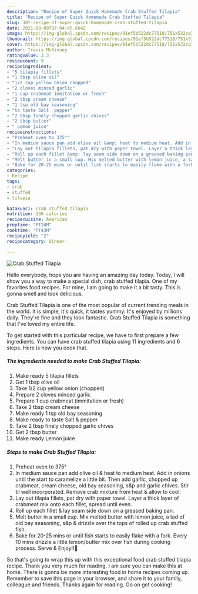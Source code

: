 ```yaml
---
description: "Recipe of Super Quick Homemade Crab Stuffed Tilapia"
title: "Recipe of Super Quick Homemade Crab Stuffed Tilapia"
slug: 307-recipe-of-super-quick-homemade-crab-stuffed-tilapia
date: 2021-08-09T07:04:45.664Z
image: https://img-global.cpcdn.com/recipes/91ef5b522dc77518/751x532cq70/crab-stuffed-tilapia-recipe-main-photo.jpg
thumbnail: https://img-global.cpcdn.com/recipes/91ef5b522dc77518/751x532cq70/crab-stuffed-tilapia-recipe-main-photo.jpg
cover: https://img-global.cpcdn.com/recipes/91ef5b522dc77518/751x532cq70/crab-stuffed-tilapia-recipe-main-photo.jpg
author: Travis McKinney
ratingvalue: 3.3
reviewcount: 9
recipeingredient:
- "5 tilapia fillets"
- "1 tbsp olive oil"
- "1/2 cup yellow onion chopped"
- "2 cloves minced garlic"
- "1 cup crabmeat immitation or fresh"
- "2 tbsp cream cheese"
- "1 tsp old bay seasoning"
- "to taste Salt  pepper"
- "2 tbsp finely chopped garlic chives"
- "2 tbsp butter"
- " Lemon juice"
recipeinstructions:
- "Preheat oven to 375°"
- "In medium sauce pan add olive oil &amp; heat to medium heat. Add in onions until the start to caramelize a little bit. Then add garlic, chopped up crabmeat, cream cheese, old bay seasoning, s&amp;p and garlic chives. Stir til well incorporated. Remove crab mixture from heat &amp; allow to cool."
- "Lay out tilapia fillets, pat dry with paper towel. Layer a thick layer of crabmeat mix onto each fillet, spread until even."
- "Roll up each fillet &amp; lay seam side down on a greased baking pan."
- "Melt butter in a small cup. Mix melted butter with lemon juice, a tad of old bay seasoning, s&amp;p &amp; drizzle over the tops of rolled up crab stuffed fish."
- "Bake for 20-25 mins or until fish starts to easily flake with a fork. Every 10 mins drizzle a little lemon/butter mix over fish during cooking process. Serve &amp; Enjoy!!🍣"
categories:
- Recipe
tags:
- crab
- stuffed
- tilapia

katakunci: crab stuffed tilapia 
nutrition: 136 calories
recipecuisine: American
preptime: "PT24M"
cooktime: "PT43M"
recipeyield: "2"
recipecategory: Dinner

---
```



![Crab Stuffed Tilapia](https://img-global.cpcdn.com/recipes/91ef5b522dc77518/751x532cq70/crab-stuffed-tilapia-recipe-main-photo.jpg)

Hello everybody, hope you are having an amazing day today. Today, I will show you a way to make a special dish, crab stuffed tilapia. One of my favorites food recipes. For mine, I am going to make it a bit tasty. This is gonna smell and look delicious.

Crab Stuffed Tilapia is one of the most popular of current trending meals in the world. It is simple, it's quick, it tastes yummy. It's enjoyed by millions daily. They're fine and they look fantastic. Crab Stuffed Tilapia is something that I've loved my entire life.




To get started with this particular recipe, we have to first prepare a few ingredients. You can have crab stuffed tilapia using 11 ingredients and 6 steps. Here is how you cook that.

<!--inarticleads1-->

##### The ingredients needed to make Crab Stuffed Tilapia:

1. Make ready 5 tilapia fillets
1. Get 1 tbsp olive oil
1. Take 1/2 cup yellow onion (chopped)
1. Prepare 2 cloves minced garlic
1. Prepare 1 cup crabmeat (immitation or fresh)
1. Take 2 tbsp cream cheese
1. Make ready 1 tsp old bay seasoning
1. Make ready to taste Salt &amp; pepper
1. Take 2 tbsp finely chopped garlic chives
1. Get 2 tbsp butter
1. Make ready  Lemon juice




<!--inarticleads2-->

##### Steps to make Crab Stuffed Tilapia:

1. Preheat oven to 375°
1. In medium sauce pan add olive oil &amp; heat to medium heat. Add in onions until the start to caramelize a little bit. Then add garlic, chopped up crabmeat, cream cheese, old bay seasoning, s&amp;p and garlic chives. Stir til well incorporated. Remove crab mixture from heat &amp; allow to cool.
1. Lay out tilapia fillets, pat dry with paper towel. Layer a thick layer of crabmeat mix onto each fillet, spread until even.
1. Roll up each fillet &amp; lay seam side down on a greased baking pan.
1. Melt butter in a small cup. Mix melted butter with lemon juice, a tad of old bay seasoning, s&amp;p &amp; drizzle over the tops of rolled up crab stuffed fish.
1. Bake for 20-25 mins or until fish starts to easily flake with a fork. Every 10 mins drizzle a little lemon/butter mix over fish during cooking process. Serve &amp; Enjoy!!🍣




So that's going to wrap this up with this exceptional food crab stuffed tilapia recipe. Thank you very much for reading. I am sure you can make this at home. There is gonna be more interesting food in home recipes coming up. Remember to save this page in your browser, and share it to your family, colleague and friends. Thanks again for reading. Go on get cooking!
